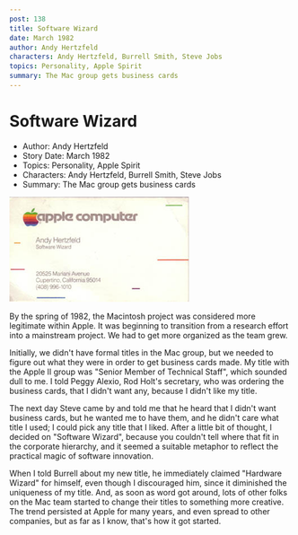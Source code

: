 ```yaml
---
post: 138
title: Software Wizard
date: March 1982
author: Andy Hertzfeld
characters: Andy Hertzfeld, Burrell Smith, Steve Jobs
topics: Personality, Apple Spirit
summary: The Mac group gets business cards
---
```


# Software Wizard
* Author: Andy Hertzfeld
* Story Date: March 1982
* Topics: Personality, Apple Spirit
* Characters: Andy Hertzfeld, Burrell Smith, Steve Jobs
* Summary: The Mac group gets business cards

![Photograph of Andy Hertzfeld's business card](images/Macintosh/software_wizard.jpg) 

By the spring of 1982, the Macintosh project was considered more legitimate within Apple.  It was beginning to transition from a research effort into a mainstream project.  We had to get more organized as the team grew.

Initially, we didn't have formal titles in the Mac group, but we needed to figure out what they were in order to get business cards made.  My title with the Apple II group was "Senior Member of Technical Staff", which sounded dull to me.  I told Peggy Alexio, Rod Holt's secretary, who was ordering the business cards, that I didn't want any, because I didn't like my title.

The next day Steve came by and told me that he heard that I didn't want business cards, but he wanted me to have them, and he didn't care what title I used; I could pick any title that I liked.  After a little bit of thought, I decided on "Software Wizard", because you couldn't tell where that fit in the corporate hierarchy, and it seemed a suitable metaphor to reflect the practical magic of software innovation.

When I told Burrell about my new title, he immediately claimed "Hardware Wizard" for himself, even though I discouraged him, since it diminished the uniqueness of my title.  And, as soon as word got around, lots of other folks on the Mac team started to change their titles to something more creative.  The trend persisted at Apple for many years, and even spread to other companies, but as far as I know, that's how it got started.